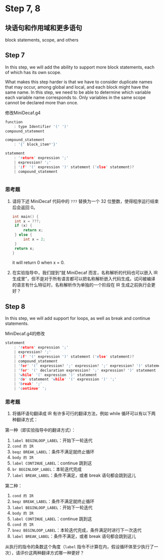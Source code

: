 # Step 7, 8

## 块语句和作用域和更多语句

block statements, scope, and others

## Step 7

In this step, we will add the ability to support more block statements, each of which has its own scope.

What makes this step harder is that we have to consider duplicate names that may occur, among global and local, and each block might have the same name. In this step, we need to be able to determine which variable each variable name corresponds to. Only variables in the same scope cannot be declared more than once. 

修改MiniDecaf.g4

```C
function
	: type Identifier '(' ')'
compound_statement

compound_statement
	: '{' block_item*'}'

statement
	: 'return' expression ';'
	| expression? ';'
	| 'if' '(' expression ')' statement ('else' statement)?
	| compound_statement
	
```

### 思考题

1. 请将下述 MiniDecaf 代码中的 `???` 替换为一个 32 位整数，使得程序运行结束后会返回 0。

   ```c++
   int main() {
    int x = ???;
    if (x) {
        return x;
    } else {
        int x = 2;
    }
    return x;
   }
   ```

   it will return 0 when x = 0. 

2. 在实验指导中，我们提到“就 MiniDecaf 而言，名称解析的代码也可以嵌入 IR 生成里”，但不是对于所有语言都可以把名称解析嵌入代码生成。试问被编译的语言有什么特征时，名称解析作为单独的一个阶段在 IR 生成之前执行会更好？

## Step 8

In this step, we will add support for loops, as well as break and continue statements. 

MiniDecaf.g4的修改

```c
statement
    : 'return' expression ';'
    | expression? ';'
    | 'if' '(' expression ')' statement ('else' statement)?
    | compound_statement
    | 'for' '(' expression? ';' expression? ';' expression? ')' statement
    | 'for' '(' declaration expression? ';' expression? ')' statement
    | 'while' '(' expression ')' statement
    | 'do' statement 'while' '(' expression ')' ';'
    | 'break' ';'
    | 'continue' ';
```

### 思考题

1. 将循环语句翻译成 IR 有许多可行的翻译方法，例如 while 循环可以有以下两种翻译方式：

第一种（即实验指导中的翻译方式）：

1. `label BEGINLOOP_LABEL`：开始下一轮迭代
2. `cond 的 IR`
3. `beqz BREAK_LABEL`：条件不满足就终止循环
4. `body 的 IR`
5. `label CONTINUE_LABEL`：continue 跳到这
6. `br BEGINLOOP_LABEL`：本轮迭代完成
7. `label BREAK_LABEL`：条件不满足，或者 break 语句都会跳到这儿

第二种：

1. `cond 的 IR`
2. `beqz BREAK_LABEL`：条件不满足就终止循环
3. `label BEGINLOOP_LABEL`：开始下一轮迭代
4. `body 的 IR`
5. `label CONTINUE_LABEL`：continue 跳到这
6. `cond 的 IR`
7. `bnez BEGINLOOP_LABEL`：本轮迭代完成，条件满足时进行下一次迭代
8. `label BREAK_LABEL`：条件不满足，或者 break 语句都会跳到这儿

从执行的指令的条数这个角度（`label` 指令不计算在内，假设循环体至少执行了一次），请评价这两种翻译方式哪一种更好？

